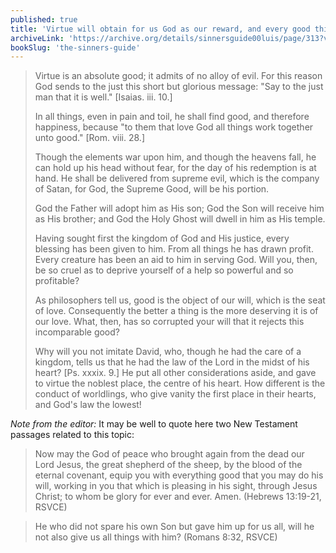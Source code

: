 ```yaml
---
published: true
title: 'Virtue will obtain for us God as our reward, and every good thing with him'
archiveLink: 'https://archive.org/details/sinnersguide00luis/page/313?view=theater'
bookSlug: 'the-sinners-guide'
---
```


> Virtue is an absolute good; it admits of no alloy of evil. For this reason God sends to the just this short but glorious message: "Say to the just man that it is well." [Isaias. iii. 10.]
>
> In all things, even in pain and toil, he shall find good, and therefore happiness, because "to them that love God all things work together unto good." [Rom. viii. 28.]
>
> Though the elements war upon him, and though the heavens fall, he can hold up his head without fear, for the day of his redemption is at hand. He shall be delivered from supreme evil, which is the company of Satan, for God, the Supreme Good, will be his portion.
>
> God the Father will adopt him as His son; God the Son will receive him as His brother; and God the Holy Ghost will dwell in him as His temple.
>
> Having sought first the kingdom of God and His justice, every blessing has been given to him. From all things he has drawn profit. Every creature has been an aid to him in serving God. Will you, then, be so cruel as to deprive yourself of a help so powerful and so profitable?
>
> As philosophers tell us, good is the object of our will, which is the seat of love. Consequently the better a thing is the more deserving it is of our love. What, then, has so corrupted your will that it rejects this incomparable good?
>
> Why will you not imitate David, who, though he had the care of a kingdom, tells us that he had the law of the Lord in the midst of his heart? [Ps. xxxix. 9.] He put all other considerations aside, and gave to virtue the noblest place, the centre of his heart. How different is the conduct of worldlings, who give vanity the first place in their hearts, and God's law the lowest!

*Note from the editor:* It may be well to quote here two New Testament passages related to this topic:

> Now may the God of peace who brought again from the dead our Lord Jesus, the great shepherd of the sheep, by the blood of the eternal covenant, equip you with everything good that you may do his will, working in you that which is pleasing in his sight, through Jesus Christ; to whom be glory for ever and ever. Amen. (Hebrews 13:19-21, RSVCE)

> He who did not spare his own Son but gave him up for us all, will he not also give us all things with him? (Romans 8:32, RSVCE)
